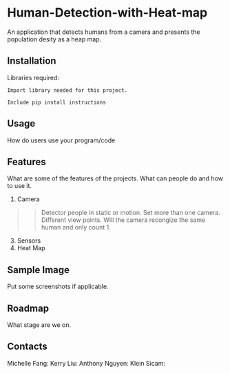 # Human-Detection-with-Heat-map
An application that detects humans from a camera and presents the population desity as a heap map.

## Installation
Libraries required:

```
Import library needed for this project.

Include pip install instructions
```

## Usage
How do users use your program/code

## Features
What are some of the features of the projects. What can people do and how to use it. 
1. Camera
>  > Detector people in static or motion.
>  > Set more than one camera. Different view points. Will the camera recongize the same human and only count 1.
3. Sensors
4. Heat Map

## Sample Image
Put some screenshots if applicable. 

## Roadmap
What stage are we on.

## Contacts
Michelle Fang:
Kerry Liu:
Anthony Nguyen:
Klein Sicam:
